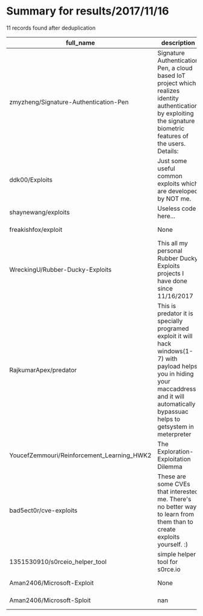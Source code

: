 
# Summary for results/2017/11/16
    
11 records found after deduplication

| full_name | description | html_url | matched_list | matched_count | pushed_at | size | stargazers_count | language | forks_count |
|--------------------------------------------|------------------------------------------------------------------------------------------------------------------------------------------------------------------------------------------------------|---------------------------------------------------------------|----------------|-----------------|---------------------------|--------|--------------------|------------|---------------|
| zmyzheng/Signature-Authentication-Pen | Signature Authentication Pen, a cloud based IoT project which realizes identity authentication by exploiting the signature biometric features of the users. Details: | https://github.com/zmyzheng/Signature-Authentication-Pen | ['exploit'] | 1 | 2017-11-16 22:23:49+00:00 | 120237 | 3 | Java | 1 |
| ddk00/Exploits | Just some useful common exploits which are developed by NOT me. | https://github.com/ddk00/Exploits | ['exploit'] | 1 | 2017-11-16 14:03:56+00:00 | 3 | 0 | Python | 0 |
| shaynewang/exploits | Useless code here... | https://github.com/shaynewang/exploits | ['exploit'] | 1 | 2017-11-16 21:02:30+00:00 | 6 | 0 | Python | 0 |
| freakishfox/exploit | None | https://github.com/freakishfox/exploit | ['exploit'] | 1 | 2017-11-16 08:24:07+00:00 | 4 | 1 | C++ | 0 |
| WreckingU/Rubber-Ducky-Exploits | This all my personal Rubber Ducky Exploits projects I have done since 11/16/2017 | https://github.com/WreckingU/Rubber-Ducky-Exploits | ['exploit'] | 1 | 2017-11-16 07:41:08+00:00 | 23669 | 3 | Python | 2 |
| RajkumarApex/predator | This is predator it is specially programed exploit it will hack windows(1-7) with payload helps you in hiding your maccaddress and it will automatically bypassuac helps to getsystem in meterpreter | https://github.com/RajkumarApex/predator | ['exploit'] | 1 | 2017-11-16 08:24:03+00:00 | 0 | 0 | | 0 |
| YoucefZemmouri/Reinforcement_Learning_HWK2 | The Exploration-Exploitation Dilemma | https://github.com/YoucefZemmouri/Reinforcement_Learning_HWK2 | ['exploit'] | 1 | 2017-11-16 10:02:31+00:00 | 0 | 0 | | 0 |
| bad5ect0r/cve-exploits | These are some CVEs that interested me. There's no better way to learn from them than to create exploits yourself. :) | https://github.com/bad5ect0r/cve-exploits | ['exploit'] | 1 | 2017-11-16 14:02:35+00:00 | 4 | 0 | Python | 0 |
| 1351530910/s0rceio_helper_tool | simple helper tool for s0rce.io | https://github.com/1351530910/s0rceio_helper_tool | ['rce'] | 1 | 2017-11-16 23:00:11+00:00 | 13 | 0 | C# | 0 |
| Aman2406/Microsoft-Exploit | None | https://github.com/Aman2406/Microsoft-Exploit | ['exploit'] | 1 | 2017-11-16 20:36:57+00:00 | 18 | 0 | Shell | 0 |
| Aman2406/Microsoft-Sploit | nan | https://github.com/Aman2406/Microsoft-Sploit | ['sploit'] | 1 | 2017-11-16 20:37:15+00:00 | 5295 | 0 | Shell | 1 |
